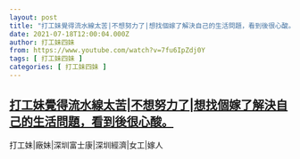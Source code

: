 ```yaml
---
layout: post
title: "打工妹覺得流水線太苦|不想努力了|想找個嫁了解決自己的生活問題，看到後很心酸。"
date: 2021-07-18T12:00:04.000Z
author: 打工妹四妹
from: https://www.youtube.com/watch?v=7fu6IpZdj0Y
tags: [ 打工妹四妹 ]
categories: [ 打工妹四妹 ]
---
```

<!--1626609604000-->
[打工妹覺得流水線太苦|不想努力了|想找個嫁了解決自己的生活問題，看到後很心酸。](https://www.youtube.com/watch?v=7fu6IpZdj0Y)
------

<div>
打工妹|廠妹|深圳富士康|深圳經濟|女工|嫁人
</div>
